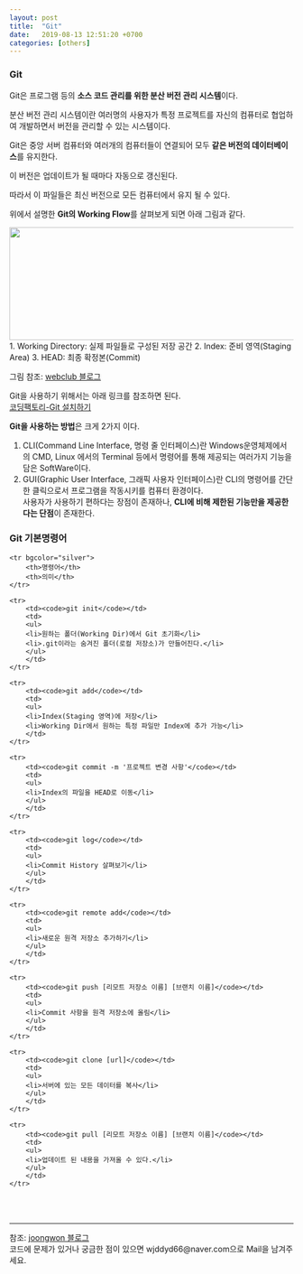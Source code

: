 ```yaml
---
layout: post
title:  "Git"
date:   2019-08-13 12:51:20 +0700
categories: [others]
---
```


###  Git
Git은 프로그램 등의 **소스 코드 관리를 위한 분산 버전 관리 시스템**이다.

분산 버전 관리 시스템이란 여러명의 사용자가 특정 프로젝트를 자신의 컴퓨터로 협업하여 개발하면서 버전을 관리할 수 있는 시스템이다.

Git은 중앙 서버 컴퓨터와 여러개의 컴퓨터들이 연결되어 모두 **같은 버전의 데이터베이스**를 유지한다.

이 버전은 업데이트가 될 때마다 자동으로 갱신된다.

따라서 이 파일들은 최신 버전으로 모든 컴퓨터에서 유지 될 수 있다.

위에서 설명한 **Git의 Working Flow**를 살펴보게 되면 아래 그림과 같다.  
<div><img src="https://t1.daumcdn.net/cfile/tistory/2171D43E56ADC9F018" height="200" width="600" />
</div>
1. Working Directory: 실제 파일들로 구성된 저장 공간
2. Index: 준비 영역(Staging Area)
3. HEAD: 최종 확정본(Commit)

그림 참조: <a href="https://webclub.tistory.com/317">webclub 블로그</a>  

Git을 사용하기 위해서는 아래 링크를 참조하면 된다.  
<a href="https://coding-factory.tistory.com/245">코딩팩토리-Git 설치하기</a>  



**Git을 사용하는 방법**은 크게 2가지 이다.  
1. CLI(Command Line Interface, 명령 줄 인터페이스)란 Windows운영체제에서의 CMD, Linux 에서의 Terminal 등에서 명령어를 통해 제공되는 여러가지 기능을 담은 SoftWare이다.
2. GUI(Graphic User Interface, 그래픽 사용자 인터페이스)란 CLI의 명령어를 간단한 클릭으로서 프로그램을 작동시키를 컴퓨터 환경이다.  
사용자가 사용하기 편하다는 장점이 존재하나, **CLI에 비해 제한된 기능만을 제공한다는 단점**이 존재한다.


###  Git 기본명령어

<link rel = "stylesheet" href ="/static/css/bootstrap.min.css">
<table class="table">

	<tr bgcolor="silver">	
		<th>명령어</th>
		<th>의미</th>
	</tr>
	
	<tr>
		<td><code>git init</code></td>
		<td>
		<ul>
		<li>원하는 폴더(Working Dir)에서 Git 초기화</li> 
		<li>.git이라는 숨겨진 폴더(로컬 저장소)가 만들어진다.</li>
	    </ul>
		</td>
	</tr>
	
	<tr>
		<td><code>git add</code></td>
		<td>
		<ul>
		<li>Index(Staging 영역)에 저장</li>
	    <li>Working Dir에서 원하는 특정 파일만 Index에 추가 가능</li>
		</td>
	</tr>
	
	<tr>
		<td><code>git commit -m '프로젝트 변경 사항'</code></td>
		<td>
		<ul>
		<li>Index의 파일을 HEAD로 이동</li> 
	    </ul>
		</td>
	</tr>
	
	<tr>
		<td><code>git log</code></td>
		<td>
		<ul>
		<li>Commit History 살펴보기</li> 
		</ul>
		</td>
	</tr>
	
	<tr>
		<td><code>git remote add</code></td>
		<td>
		<ul>
		<li>새로운 원격 저장소 추가하기</li> 
		</ul>
		</td>
	</tr>
	
	<tr>
		<td><code>git push [리모트 저장소 이름] [브랜치 이름]</code></td>
		<td>
		<ul>
		<li>Commit 사항을 원격 저장소에 올림</li> 
		</ul>
		</td>
	</tr>
	
	<tr>
		<td><code>git clone [url]</code></td>
		<td>
		<ul>
		<li>서버에 있는 모든 데이터를 복사</li> 
		</ul>
		</td>
	</tr>
	
	<tr>
		<td><code>git pull [리모트 저장소 이름] [브랜치 이름]</code></td>
		<td>
		<ul>
		<li>업데이트 된 내용을 가져올 수 있다.</li> 
		</ul>
		</td>
	</tr>
</table>
<br>


<hr>
참조: <a href="https://medium.com/@joongwon/git-git-%EB%AA%85%EB%A0%B9%EC%96%B4-%EC%A0%95%EB%A6%AC-c25b421ecdbd">joongwon 블로그</a><br>
코드에 문제가 있거나 궁금한 점이 있으면 wjddyd66@naver.com으로  Mail을 남겨주세요.